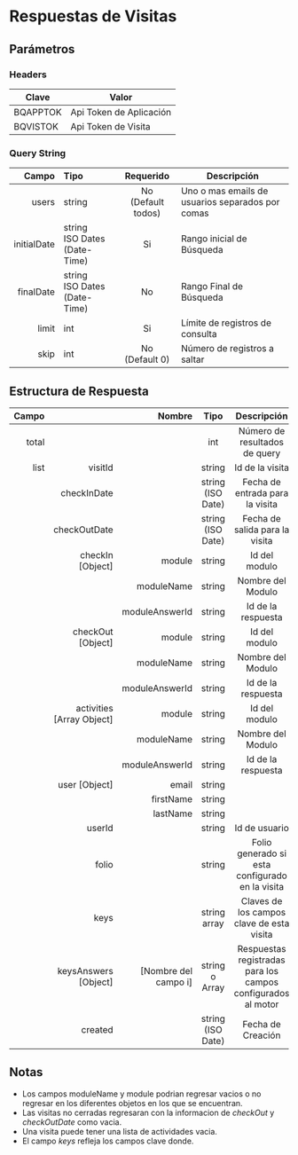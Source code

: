 Respuestas de Visitas
=======

## Parámetros

### Headers

Clave | Valor
------- | ------------ 
BQAPPTOK | Api Token de Aplicación
BQVISTOK | Api Token de Visita

### Query String

Campo | Tipo | Requerido | Descripción
-----: | :------ | :-------: | ---------
users | string | No <br>(Default todos) | Uno o mas emails de usuarios separados por comas
initialDate | string  <br>ISO Dates (Date-Time) | Si | Rango inicial de Búsqueda 
finalDate | string  <br>ISO Dates (Date-Time) | No | Rango Final de Búsqueda
limit | int | Si | Límite de registros de consulta
skip | int | No <br>(Default 0) | Número de registros a saltar
 
## Estructura de Respuesta

Campo | | Nombre | Tipo | Descripción
----: | ----: | ----: | :----: | :----:
total | | | int | Número de resultados de query
list  | visitId                   |                      | string                | Id de la visita
&nbsp;| checkInDate               |                      | string <br>(ISO Date) | Fecha de entrada para la visita
&nbsp;| checkOutDate              |                      | string <br>(ISO Date) | Fecha de salida para la visita
&nbsp;| checkIn [Object]          | module               | string                | Id del modulo
&nbsp;|                           | moduleName           | string                | Nombre del Modulo
&nbsp;|                           | moduleAnswerId       | string                | Id de la respuesta
&nbsp;| checkOut [Object]         | module               | string                | Id del modulo
&nbsp;|                           | moduleName           | string                | Nombre del Modulo
&nbsp;|                           | moduleAnswerId       | string                | Id de la respuesta
&nbsp;| activities [Array Object] | module               | string                | Id del modulo
&nbsp;|                           | moduleName           | string                | Nombre del Modulo
&nbsp;|                           | moduleAnswerId       | string                | Id de la respuesta
&nbsp;| user [Object]             | email                | string                | 
&nbsp;|                           | firstName            | string                | 
&nbsp;|                           | lastName             | string                | 
&nbsp;| userId                    |                      | string                | Id de usuario
&nbsp;| folio                     |                      | string                | Folio generado si esta configurado en la visita
&nbsp;| keys                      |                      | string array          | Claves de los campos clave de esta visita
&nbsp;| keysAnswers [Object]      | [Nombre del campo i] | string o Array        | Respuestas registradas para los campos configurados al motor
&nbsp;| created                   |                      | string <br>(ISO Date) | Fecha de Creación


## Notas

- Los campos moduleName y module podrian regresar vacios o no regresar en los diferentes objetos en los que se encuentran.
- Las visitas no cerradas regresaran con la informacion de *checkOut* y *checkOutDate* como vacia.
- Una visita puede tener una lista de actividades vacia.
- El campo *keys* refleja los campos clave donde.  
